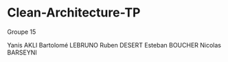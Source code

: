 # Clean-Architecture-TP

Groupe 15 

Yanis AKLI 
Bartolomé LEBRUNO
Ruben DESERT
Esteban BOUCHER
Nicolas BARSEYNI